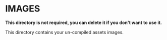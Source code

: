 # IMAGES

**This directory is not required, you can delete it if you don't want to use it.**

This directory contains your un-compiled assets images.